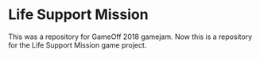 # Life Support Mission
This was a repository for GameOff 2018 gamejam.
Now this is a repository for the Life Support Mission game project.

